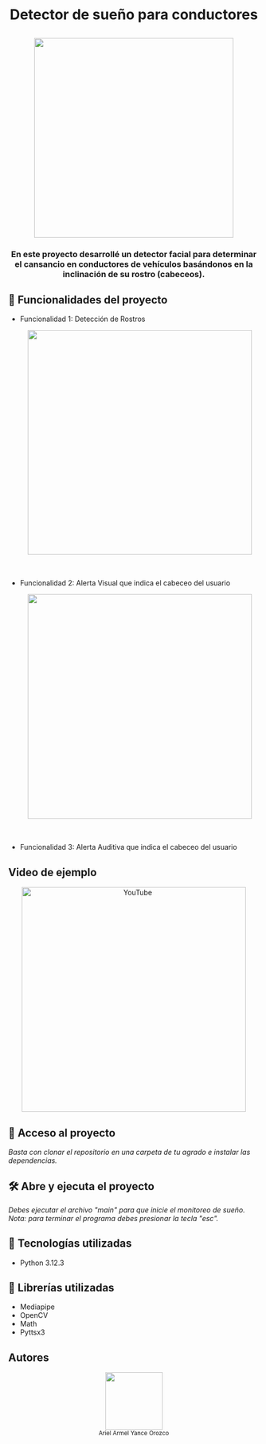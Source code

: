 <h1 align="center">Detector de sueño para conductores</h1>

<h2 align="center"><img src="https://github.com/user-attachments/assets/1796e6a7-f925-40d9-b2a8-19fa47f4b626" width="400"></h2>

<h3 align="center">En este proyecto desarrollé un detector facial para determinar el cansancio en conductores de vehículos basándonos en la inclinación de su rostro (cabeceos).</h3>

## :hammer: Funcionalidades del proyecto<br>
- Funcionalidad 1: Detección de Rostros<br>
  <div align="center"><img src="https://github.com/user-attachments/assets/65e0e9da-6b4c-44d4-bbaf-8bf4d858ce9d" width="450"></div><br><br>

- Funcionalidad 2: Alerta Visual que indica el cabeceo del usuario<br>
  <div align="center"><img src="https://github.com/user-attachments/assets/8b3d8e59-5bad-4e23-ab22-c3d2fcefabdc" width="450"></div><br><br>

- Funcionalidad 3: Alerta Auditiva que indica el cabeceo del usuario<br>

## Video de ejemplo
<div align="center">
  <a href="https://www.youtube.com/watch?v=vEY6HOQgW-A">
    <img src="https://img.youtube.com/vi/vEY6HOQgW-A/0.jpg" alt="YouTube" width="450">
  </a>
</div>

## 📁 Acceso al proyecto
*Basta con clonar el repositorio en una carpeta de tu agrado e instalar las dependencias.*

## 🛠️ Abre y ejecuta el proyecto
*Debes ejecutar el archivo "main" para que inicie el monitoreo de sueño.*
*Nota: para terminar el programa debes presionar la tecla "esc".*

## :hammer: Tecnologías utilizadas
- Python 3.12.3

## :book: Librerías utilizadas
- Mediapipe
- OpenCV
- Math
- Pyttsx3

## Autores
<div align="center">
  <img src="https://avatars.githubusercontent.com/u/133101799?s=400&u=e9b08cc380e815cf4f929a3f30cb47979d4164f1&v=4" width="115"><br><sub>Ariel Armel Yance Orozco</sub>
</div>

